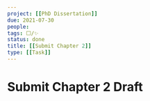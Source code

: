 ```yaml
---
project: [[PhD Dissertation]]
due: 2021-07-30
people:
tags: ⬜/✨ 
status: done
title: [[Submit Chapter 2]]
type: [[Task]]
---
```


# Submit Chapter 2 Draft